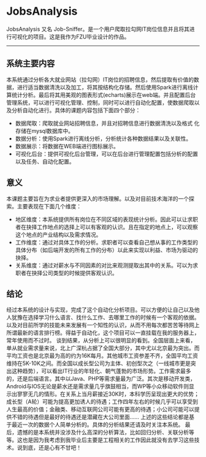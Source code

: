 # JobsAnalysis
JobsAnalysis 又名 Job-Sniffer。是一个用户爬取拉勾网IT岗位信息并且将其进行可视化的项目。这是我作为FZU毕业设计的作品。

---

##  系统主要内容
本系统通过分析各大就业网站（拉勾网）IT岗位的招聘信息，然后提取有价值的数据，进行适当数据清洗以及加工，将其按结构化存储。然后使用Spark进行离线计算统计分析。最后将其用美观的图表形式(echarts)展示在web端。并且配置后台管理系统，可以进行可视化管理、控制，同时可以进行自动化配置，使数据爬取以及分析自动化进行。具体的课题内容包括下面四个部分：

* 数据爬取：爬取就业网站招聘信息，并且对招聘信息进行数据清洗以及格式  化存储在mysql数据库中。
* 数据分析：使用Spark进行离线分析，分析统计各种数据结果以及关联性。
* 数据展示：将数据在WEB端进行图标展示。
* 可视化后台：提供可视化后台管理，可以在后台进行管理配置包括分析的配置以及任务、自动化配置。


## 	意义
本课题主要旨在为求业者提供更深入的市场理解。以及对目前技术海洋的一个探索。主要表现在下面几个维度：

* 地区维度：本系统提供所有岗位在不同区域的表现统计分析。因此可以让求职者在抉择工作地点的选择上可以有客观的认识。且在指定的地点上，可以观察这个地点的产业结构以及需求情况。
* 工作维度：通过对具体工作的分析。求职者可以查看自己想从事的工作类型的具体分布（如后端开发的所有工作的分布）以此来实现以利益、市场为驱动的抉择。
* 关系维度：通过对薪水与不同因素的对比来观测提取出其中的关系。可以为求职者在抉择公司类型的时候提供客观认识。


## 结论

经过本系统的设计与实现，完成了这个自动化分析项目。可以方便的让自己以及他人犹豫在选择学习什么语言、找什么工作、去哪里工作的时候有一个客观的依据。以及对目前所学的技能未来发展有一个知性的认识，从而不用每次都苦苦等待网上所谓最新的语言排行榜。得益于自动化，这个项目可以一直挂载在我的服务器上，常年使用而不过时。
谈到结果，从分析上可以很明显的看到。全国层面上来看，单从就业需求量来说，北上广深杭占据了全国大部分，其中尤以北京最为突出。而平均工资也是北京最为高的约为16K每月。其他城市工资参差不齐，全国平均工资维持在5K-10K之间。而全国以成长型公司为主体、初创型次之（一线城市更是突出这种趋势），可以看出IT行业的年轻化、朝气蓬勃的市场形势。工作需求最多的，还是后端语言。其中以Java、PHP等需求量最为广泛。其次是移动开发类，Android与IOS无论是薪水还是需求量几乎旗鼓相当，而WP等小众移动软件则显示出寥寥无几的情形。在关系上当月薪接近30K时，本科学历呈现出更大的优势；成长型（A轮）可能为提高更加诱人的待遇；工作四年左右的时候几乎可以享受到人生最高的价值；金融类、移动互联网公司可能有更高的待遇；小公司可能可以提供不错的待遇但是最好的待遇还是潜藏在大公司里面……
上述的这些结论都是基于最近一次的数据个人简单分析的。具体的分析结果还请及时关注本系统。
最后，遗憾的是本系统并没涉及什么高深的分析算法，比如回归分析、关联分析等等。这也是因为我考虑到我毕业后主要是工程相关的工作因此就没有去学习这些技术。说到底，还是心有不甘吧！

